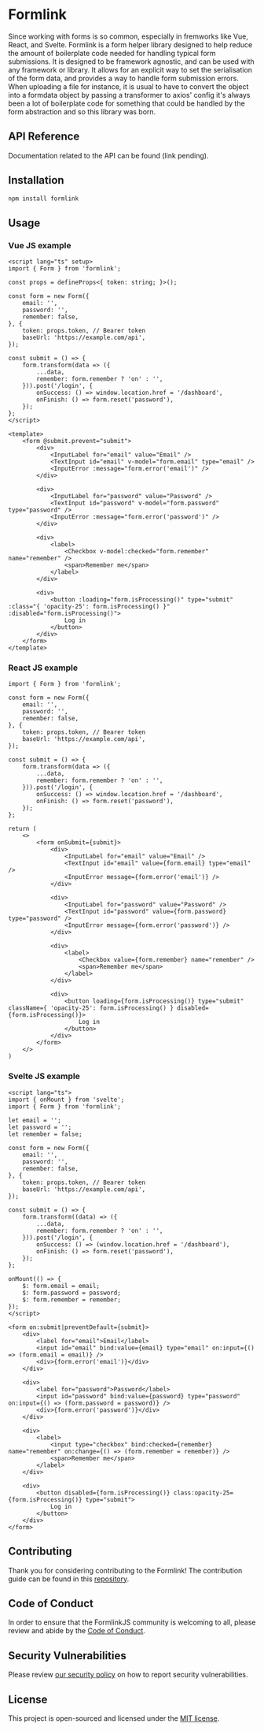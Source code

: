 # Formlink

Since working with forms is so common, especially in fremworks like Vue, React, and Svelte. Formlink is a form helper library designed to help reduce the amount of boilerplate code needed for handling typical form submissions. It is designed to be framework agnostic, and can be used with any framework or library. It allows for an explicit way to set the serialisation of the form data, and provides a way to handle form submission errors. When uploading a file for instance, it is usual to have to convert the object into a formdata object by passing a transformer to axios' config it's always been a lot of boilerplate code for something that could be handled by the form abstraction and so this library was born.

## API Reference

Documentation related to the API can be found (link pending).

## Installation

```bash
npm install formlink
```

## Usage

### Vue JS example

```vue
<script lang="ts" setup>
import { Form } from 'formlink';

const props = defineProps<{ token: string; }>();

const form = new Form({
    email: '',
    password: '',
    remember: false,
}, {
    token: props.token, // Bearer token
    baseUrl: 'https://example.com/api',
});

const submit = () => {
    form.transform(data => ({
        ...data,
        remember: form.remember ? 'on' : '',
    })).post('/login', {
        onSuccess: () => window.location.href = '/dashboard',
        onFinish: () => form.reset('password'),
    });
};
</script>

<template>
    <form @submit.prevent="submit">
        <div>
            <InputLabel for="email" value="Email" />
            <TextInput id="email" v-model="form.email" type="email" />
            <InputError :message="form.error('email')" />
        </div>

        <div>
            <InputLabel for="password" value="Password" />
            <TextInput id="password" v-model="form.password" type="password" />
            <InputError :message="form.error('password')" />
        </div>

        <div>
            <label>
                <Checkbox v-model:checked="form.remember" name="remember" />
                <span>Remember me</span>
            </label>
        </div>

        <div>
            <button :loading="form.isProcessing()" type="submit" :class="{ 'opacity-25': form.isProcessing() }" :disabled="form.isProcessing()">
                Log in
            </button>
        </div>
    </form>
</template>
```

### React JS example

```tsx
import { Form } from 'formlink';

const form = new Form({
    email: '',
    password: '',
    remember: false,
}, {
    token: props.token, // Bearer token
    baseUrl: 'https://example.com/api',
});

const submit = () => {
    form.transform(data => ({
        ...data,
        remember: form.remember ? 'on' : '',
    })).post('/login', {
        onSuccess: () => window.location.href = '/dashboard',
        onFinish: () => form.reset('password'),
    });
};

return (
    <>
        <form onSubmit={submit}>
            <div>
                <InputLabel for="email" value="Email" />
                <TextInput id="email" value={form.email} type="email" />
                <InputError message={form.error('email')} />
            </div>

            <div>
                <InputLabel for="password" value="Password" />
                <TextInput id="password" value={form.password} type="password" />
                <InputError message={form.error('password')} />
            </div>

            <div>
                <label>
                    <Checkbox value={form.remember} name="remember" />
                    <span>Remember me</span>
                </label>
            </div>

            <div>
                <button loading={form.isProcessing()} type="submit" className={ 'opacity-25': form.isProcessing() } disabled={form.isProcessing()}>
                    Log in
                </button>
            </div>
        </form>
    </>
)
```

### Svelte JS example

```svelte
<script lang="ts">
import { onMount } from 'svelte';
import { Form } from 'formlink';

let email = '';
let password = '';
let remember = false;

const form = new Form({
    email: '',
    password: '',
    remember: false,
}, {
    token: props.token, // Bearer token
    baseUrl: 'https://example.com/api',
});

const submit = () => {
    form.transform((data) => ({
        ...data,
        remember: form.remember ? 'on' : '',
    })).post('/login', {
        onSuccess: () => (window.location.href = '/dashboard'),
        onFinish: () => form.reset('password'),
    });
};

onMount(() => {
    $: form.email = email;
    $: form.password = password;
    $: form.remember = remember;
});
</script>

<form on:submit|preventDefault={submit}>
    <div>
        <label for="email">Email</label>
        <input id="email" bind:value={email} type="email" on:input={() => (form.email = email)} />
        <div>{form.error('email')}</div>
    </div>

    <div>
        <label for="password">Password</label>
        <input id="password" bind:value={password} type="password" on:input={() => (form.password = password)} />
        <div>{form.error('password')}</div>
    </div>

    <div>
        <label>
            <input type="checkbox" bind:checked={remember} name="remember" on:change={() => (form.remember = remember)} />
            <span>Remember me</span>
        </label>
    </div>

    <div>
        <button disabled={form.isProcessing()} class:opacity-25={form.isProcessing()} type="submit">
            Log in
        </button>
    </div>
</form>
```

## Contributing

Thank you for considering contributing to the Formlink! The contribution guide can be found in this [repository](https://github.com/formlinkjs/formlink/blob/main/.github/CONTRIBUTING.md).

## Code of Conduct

In order to ensure that the FormlinkJS community is welcoming to all, please review and abide by the [Code of Conduct](https://github.com/formlinkjs/formlink#coc-ov-file).

## Security Vulnerabilities

Please review [our security policy](https://github.com/formlinkjs/formlink/security/policy) on how to report security vulnerabilities.

## License

This project is open-sourced and licensed under the [MIT license](https://opensource.org/licenses/MIT).
